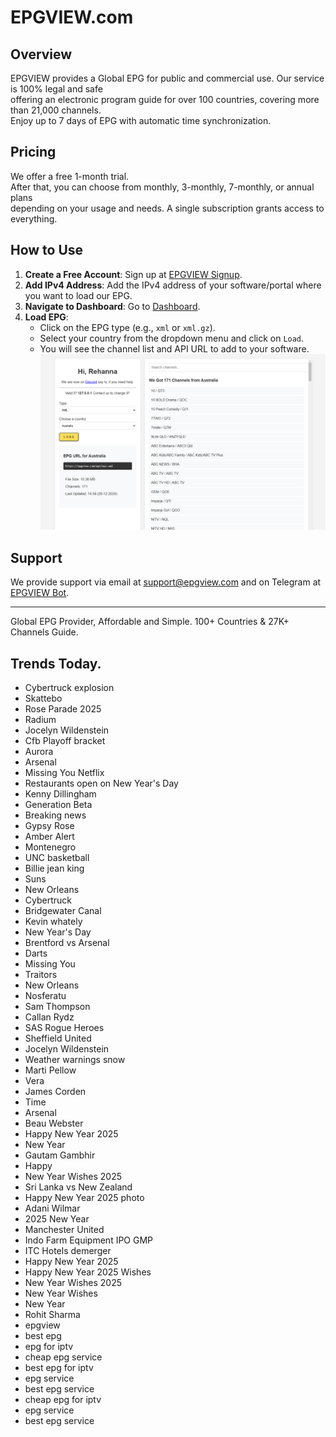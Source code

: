 # EPGVIEW.com



## Overview
EPGVIEW provides a Global EPG for public and commercial use. Our service is 100% legal and safe\
offering an electronic program guide for over 100 countries, covering more than 21,000 channels.\
Enjoy up to 7 days of EPG with automatic time synchronization.

## Pricing
We offer a free 1-month trial. \
After that, you can choose from monthly, 3-monthly, 7-monthly, or annual plans \
depending on your usage and needs. A single subscription grants access to everything.

## How to Use
1. **Create a Free Account**: Sign up at [EPGVIEW Signup](https://epgview.com/signup.php).
2. **Add IPv4 Address**: Add the IPv4 address of your software/portal where you want to load our EPG.
3. **Navigate to Dashboard**: Go to [Dashboard](https://epgview.com/dashboard.php).
4. **Load EPG**:
   - Click on the EPG type (e.g., `xml` or `xml.gz`).
   - Select your country from the dropdown menu and click on `Load`.
   - You will see the channel list and API URL to add to your software.
![EPGVIEW](img/dashboard.png)
## Support
We provide support via email at [support@epgview.com](mailto:support@epgview.com) and on Telegram at [EPGVIEW Bot](https://t.me/epgview_bot).

---

Global EPG Provider, Affordable and Simple. 100+ Countries & 27K+ Channels Guide.

## Trends Today.

- Cybertruck explosion
- Skattebo
- Rose Parade 2025
- Radium
- Jocelyn Wildenstein
- Cfb Playoff bracket
- Aurora
- Arsenal
- Missing You Netflix
- Restaurants open on New Year's Day
- Kenny Dillingham
- Generation Beta
- Breaking news
- Gypsy Rose
- Amber Alert
- Montenegro
- UNC basketball
- Billie jean king
- Suns
- New Orleans
- Cybertruck
- Bridgewater Canal
- Kevin whately
- New Year's Day
- Brentford vs Arsenal
- Darts
- Missing You
- Traitors
- New Orleans
- Nosferatu
- Sam Thompson
- Callan Rydz
- SAS Rogue Heroes
- Sheffield United
- Jocelyn Wildenstein
- Weather warnings snow
- Marti Pellow
- Vera
- James Corden
- Time
- Arsenal
- Beau Webster
- Happy New Year 2025
- New Year
- Gautam Gambhir
- Happy
- New Year Wishes 2025
- Sri Lanka vs New Zealand
- Happy New Year 2025 photo
- Adani Wilmar
- 2025 New Year
- Manchester United
- Indo Farm Equipment IPO GMP
- ITC Hotels demerger
- Happy New Year 2025
- Happy New Year 2025 Wishes
- New Year Wishes 2025
- New Year Wishes
- New Year
- Rohit Sharma
- epgview
- best epg
- epg for iptv
- cheap epg service
- best epg for iptv
- epg service
- best epg service
- cheap epg for iptv
- epg service
- best epg service
